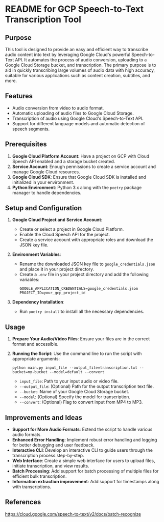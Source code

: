 # README for GCP Speech-to-Text Transcription Tool

## Purpose

This tool is designed to provide an easy and efficient way to transcribe audio content into text by leveraging Google Cloud's powerful Speech-to-Text API. It automates the process of audio conversion, uploading to a Google Cloud Storage bucket, and transcription. The primary purpose is to aid in quickly transcribing large volumes of audio data with high accuracy, suitable for various applications such as content creation, subtitles, and more.

## Features

- Audio conversion from video to audio format.
- Automatic uploading of audio files to Google Cloud Storage.
- Transcription of audio using Google Cloud's Speech-to-Text API.
- Support for different language models and automatic detection of speech segments.

## Prerequisites

1. **Google Cloud Platform Account**: Have a project on GCP with Cloud Speech API enabled and a storage bucket created.
2. **Service Account**: Enough permissions to create a service account and manage Google Cloud resources.
3. **Google Cloud SDK**: Ensure that Google Cloud SDK is installed and initialized in your environment.
4. **Python Environment**: Python 3.x along with the `poetry` package manager to handle dependencies.

## Setup and Configuration

1. **Google Cloud Project and Service Account**:
   - Create or select a project in Google Cloud Platform.
   - Enable the Cloud Speech API for the project.
   - Create a service account with appropriate roles and download the JSON key file.

2. **Environment Variables**:
   - Rename the downloaded JSON key file to `google_credentials.json` and place it in your project directory.
   - Create a `.env` file in your project directory and add the following variables:
     ```
     GOOGLE_APPLICATION_CREDENTIALS=google_credentials.json
     PROJECT_ID=your_gcp_project_id
     ```

3. **Dependency Installation**:
   - Run `poetry install` to install all the necessary dependencies.

## Usage

1. **Prepare Your Audio/Video Files**: Ensure your files are in the correct format and accessible.

2. **Running the Script**: Use the command line to run the script with appropriate arguments:
   ```
   python main.py input_file --output_file=transcription.txt --bucket=my-bucket --model=default --convert
   ```
   - `input_file`: Path to your input audio or video file.
   - `--output_file`: (Optional) Path for the output transcription text file.
   - `--bucket`: Name of your Google Cloud Storage bucket.
   - `--model`: (Optional) Specify the model for transcription.
   - `--convert`: (Optional) Flag to convert input from MP4 to MP3.

## Improvements and Ideas

- **Support for More Audio Formats**: Extend the script to handle various audio formats.
- **Enhanced Error Handling**: Implement robust error handling and logging for better debugging and user feedback.
- **Interactive CLI**: Develop an interactive CLI to guide users through the transcription process step-by-step.
- **Web Interface**: Create a simple web interface for users to upload files, initiate transcription, and view results.
- **Batch Processing**: Add support for batch processing of multiple files for efficient bulk transcription.
- **Information extraction improvement**:  Add support for timestamps along with transcriptions.

## References

https://cloud.google.com/speech-to-text/v2/docs/batch-recognize 
